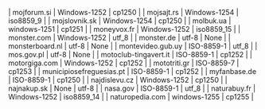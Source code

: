 | mojforum.si | Windows-1252 | cp1250 |
| mojsajt.rs | Windows-1254 | iso8859_9 |
| mojslovnik.sk | Windows-1254 | cp1250 |
| molbuk.ua | windows-1251 | cp1251 |
| moneyvox.fr | Windows-1252 | iso8859_15 |
| monster.com | Windows-1252 | utf_8 |
| monster.de | utf-8 | None |
| monsterboard.nl | utf-8 | None |
| montevideo.gub.uy | ISO-8859-1 | utf_8 |
| mos.gov.pl | utf-8 | None |
| motoclub-tingavert.it | ISO-8859-1 | cp1252 |
| motorgiga.com | Windows-1252 | cp1252 |
| mototriti.gr | ISO-8859-7 | cp1253 |
| municipiosefreguesias.pt | ISO-8859-1 | cp1252 |
| myfanbase.de | ISO-8859-1 | cp1250 |
| najdislevu.cz | Windows-1252 | cp1250 |
| najnakup.sk | None | utf-8 |
| nasa.gov | ISO-8859-1 | utf_8 |
| naturabuy.fr | Windows-1252 | iso8859_14 |
| naturopedia.com | windows-1255 | cp1255 |
